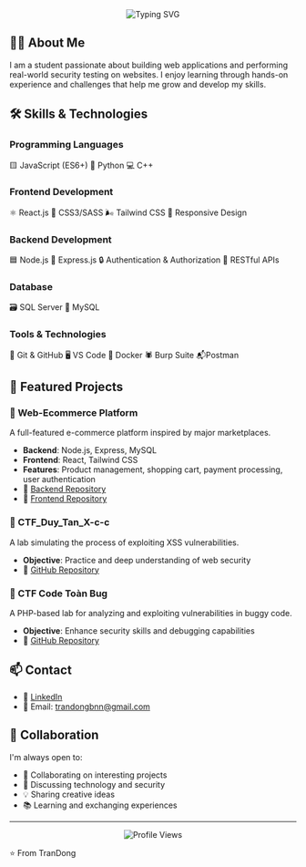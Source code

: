 

<div align="center">
  <img src="https://readme-typing-svg.herokuapp.com?font=Fira+Code&weight=500&size=40&pause=1000&color=2E9BF7&center=true&vCenter=true&width=600&height=100&lines=Web+Developer;Security+Enthusiast;Problem+Solver" alt="Typing SVG" />
</div>

## 👨‍💻 About Me

I am a student passionate about building web applications and performing real-world security testing on websites. I enjoy learning through hands-on experience and challenges that help me grow and develop my skills.

## 🛠️ Skills & Technologies

### Programming Languages

🟨 JavaScript (ES6+)        🐍 Python                    💻 C++

### Frontend Development

 ⚛️ React.js                🎨 CSS3/SASS                 🌬️ Tailwind CSS                                📱 Responsive Design

### Backend Development

🟦 Node.js                  🚂 Express.js                🔒 Authentication & Authorization              📡 RESTful APIs

### Database
🗃️ SQL Server                🐬 MySQL


### Tools & Technologies

🧰 Git & GitHub              🖥️ VS Code                   🐳 Docker                                     🕷️ Burp Suite                        📬Postman


## 🚀 Featured Projects

### 🛒 Web-Ecommerce Platform

A full-featured e-commerce platform inspired by major marketplaces.

- **Backend**: Node.js, Express, MySQL
- **Frontend**: React, Tailwind CSS
- **Features**: Product management, shopping cart, payment processing, user authentication
- 🔗 [Backend Repository](https://github.com/thunww/Ecommerce-Be)
- 🔗 [Frontend Repository](https://github.com/thunww/Ecommerce-Fe)

### 🧪 CTF_Duy_Tan_X-c-c

A lab simulating the process of exploiting XSS vulnerabilities.
- **Objective**: Practice and deep understanding of web security
- 🔗 [GitHub Repository](https://github.com/TranDongA3/CTF_Duy_Tan_X-c-c)

### 🐞 CTF Code Toàn Bug

A PHP-based lab for analyzing and exploiting vulnerabilities in buggy code.
- **Objective**: Enhance security skills and debugging capabilities
- 🔗 [GitHub Repository](https://github.com/TranDongA3/CTF_code_toan_bug_PHP_aplication)

## 📫 Contact

- 💼 [LinkedIn](https://www.linkedin.com/in/%C4%91%C3%B4ng-tr%E1%BA%A7n-34ab65308/)
- 📧 Email: trandongbnn@gmail.com

## 🤝 Collaboration

I'm always open to:

- 🤝 Collaborating on interesting projects
- 💬 Discussing technology and security
- 💡 Sharing creative ideas
- 📚 Learning and exchanging experiences

---

<div align="center">
  <img src="https://komarev.com/ghpvc/?username=your-github-username&style=flat-square&color=blue" alt="Profile Views"/>
</div>

⭐️ From TranDong
